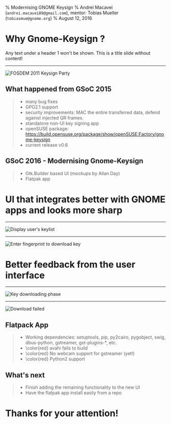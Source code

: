 % Modernising GNOME Keysign
% Andrei Macavei (`andrei.macavei89@gmail.com`), mentor: Tobias Mueller (`tobiasmue@gnome.org`)
% August 12, 2016

# Why Gnome-Keysign ?

Any text under a header 1 won't be shown. This is a title slide without
content!

---

![FOSDEM 2011 Keysign Party](fosdem2011_keysigning.jpg)


## What happened from GSoC 2015

>   - many bug fixes
>   - GPG2.1 support
>   - security improvements: MAC the entire transferred data, defend against injected QR frames.
>   - standalone non-UI key signing app
>   - openSUSE package: https://build.opensuse.org/package/show/openSUSE:Factory/gnome-keysign
>   - current release v0.6

## GSoC 2016 - Modernising Gnome-Keysign

>   - Gtk.Builder based UI (mockups by Allan Day)
>   - Flatpak app

# UI that integrates better with GNOME apps and looks more sharp

---

![Display user's keylist](keylist.png)

---

![Enter fingerprint to download key](enter_fpr.png)

# Better feedback from the user interface

---

![Key downloading phase](downloading.png)

---

![Download failed](download_failed.png)

## Flatpack App


>   - Working dependencies: setuptools, pip, py2cairo, pygobject, swig, dbus-python, gstreamer, gst-plugins-*, etc.
>   - \color{red} avahi fails to build
>   - \color{red} No webcam support for gstreamer (yet!)
>   - \color{red} Python2 support

## What's next

>   - Finish adding the remaining functionality to the new UI
>   - Have the flatpak app install easily from a repo

# Thanks for your attention!

<!--
Do math simply!

$$\sqrt{5} \neq 1$$

`Use` standard *markdown* **easily**.

### With Lower Level Headers

```python
def some_code(is_easy_to):
    integrate()

# With syntax highlighting, of course!
```
-->

